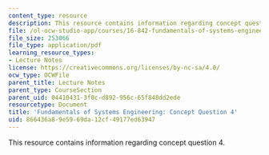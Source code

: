 ```yaml
---
content_type: resource
description: This resource contains information regarding concept question 4.
file: /ol-ocw-studio-app/courses/16-842-fundamentals-of-systems-engineering-fall-2015/866436a89e5969da12cf49177ed63947_MIT16_842F15_Question4.pdf
file_size: 253066
file_type: application/pdf
learning_resource_types:
- Lecture Notes
license: https://creativecommons.org/licenses/by-nc-sa/4.0/
ocw_type: OCWFile
parent_title: Lecture Notes
parent_type: CourseSection
parent_uid: 04410431-3f0c-d892-956c-65f848dd2ede
resourcetype: Document
title: 'Fundamentals of Systems Engineering: Concept Question 4'
uid: 866436a8-9e59-69da-12cf-49177ed63947
---
```

This resource contains information regarding concept question 4.